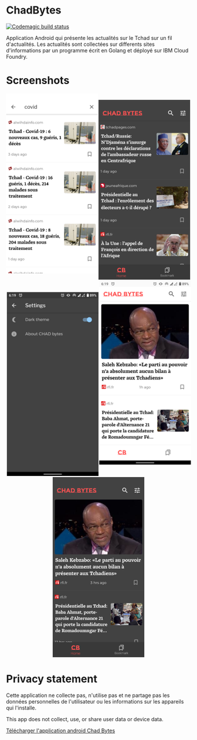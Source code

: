 # ChadBytes

[![Codemagic build status](https://api.codemagic.io/apps/60727109a223ad63d21543e4/60727109a223ad63d21543e3/status_badge.svg)](https://codemagic.io/apps/60727109a223ad63d21543e4/60727109a223ad63d21543e3/latest_build)

Application Android qui présente les actualités sur le Tchad sur un fil d'actualités. Les actualités sont collectées sur differents sites d'informations par un programme écrit en Golang et déployé sur IBM Cloud Foundry.

# Screenshots
<div background-color="grey">
    <p align="center">
      <img align="left" src="screenshots/flutter_07.png" width="250">
    &nbsp;
      <img src="screenshots/flutter_08.png" width="250">
    &nbsp;
      <img align="right" src="screenshots/flutter_01n.png" width="250">
    </p>
</div>



<div background-color="grey">
    <p align="center">
      <img src="screenshots/flutter_02n.png" width="250">
    &nbsp;
      <img src="screenshots/flutter_01.png" width="250">
    &nbsp;
</div>

# Privacy statement
Cette application ne collecte pas, n'utilise pas et ne partage pas les données personnelles de l'utilisateur ou les informations sur les appareils qui l'installe.

This app does not collect, use, or share user data or device data.

[Télécharger l'application android Chad Bytes](https://drive.google.com/file/d/1CHyjYUWcWSTEkYwVgiTeR4DZ09pNvUni/view?usp=sharing)
